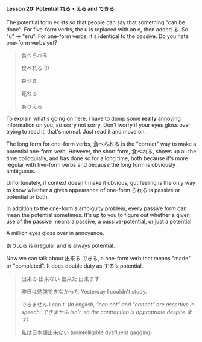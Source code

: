 #### Lesson 20: Potential れる・える and できる

The potential form exists so that people can say that something "can be done". For five-form verbs, the u is replaced with an e, then added る. So "u" -> "eru". For one-form verbs, it's identical to the passive. Do you hate one-form verbs yet?

> 食べられる
>
> 食べれる (!)
>
> 殺せる
>
> 死ねる
>
> ありえる

To explain what's going on here, I have to dump some **really** annoying information on you, so sorry not sorry. Don't worry if your eyes gloss over trying to read it, that's normal. Just read it and move on.

The long form for one-form verbs, 食べられる is the "correct" way to make a potential one-form verb. However, the short form, 食べれる, shows up all the time colloquially, and has done so for a long time, both because it's more regular with five-form verbs and because the long form is obviously ambiguous.

Unfortunately, if context doesn't make it obvious, gut feeling is the only way to know whether a given appearance of one-form られる is passive or potential or both.

In addition to the one-form's ambiguity problem, every passive form can mean the potential sometimes. It's up to you to figure out whether a given use of the passive means a passive, a passive-potential, or just a potential.

<div class="warning">
A million eyes gloss over in annoyance.
</div>

ありえる is irregular and is always potential.

Now we can talk about 出来る できる, a one-form verb that means "made" or "completed". It does double duty as する's potential.

> 出来る 出来ない 出来た 出来ます
>
> 昨日は勉強できなかった Yesterday I couldn't study.
>
> できません I can't.
> _(In english, "can not" and "cannot" are assertive in speech. できません isn't, so the contraction is appropriate despite ます)_
>
> 私は日本語出来ない (unintelligible dysfluent gagging)
